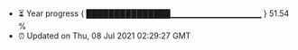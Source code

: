 - ⏳ Year progress { ███████████████▁▁▁▁▁▁▁▁▁▁▁▁▁▁▁ } 51.54 %
- ⏰ Updated on Thu, 08 Jul 2021 02:29:27 GMT

